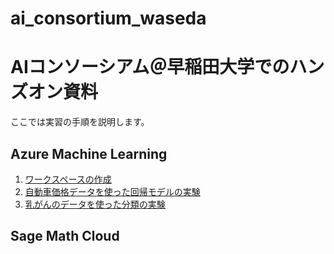 # ai_consortium_waseda
# AIコンソーシアム＠早稲田大学でのハンズオン資料

ここでは実習の手順を説明します。

## Azure Machine Learning

1. [ワークスペースの作成](azure.md#workspace)
1. [自動車価格データを使った回帰モデルの実験](azure.md#regression)
1. [乳がんのデータを使った分類の実験](azure.md#classification)

## Sage Math Cloud

